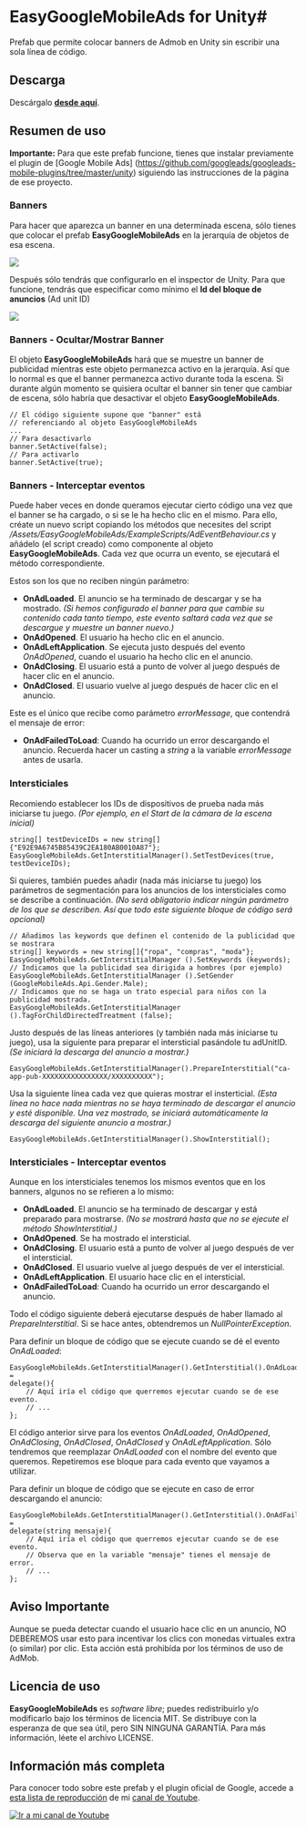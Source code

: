 # EasyGoogleMobileAds for Unity#

Prefab que permite colocar banners de Admob en Unity sin escribir una sola línea de código.

## Descarga ##

Descárgalo [**desde aquí**](https://github.com/jjjuande/EasyGoogleMobileAds/releases/download/v0.9.9/EasyGoogleMobileAds-0.9.9.unitypackage).

## Resumen de uso ##

**Importante:** Para que este prefab funcione, tienes que instalar previamente el plugin de [Google Mobile Ads] (https://github.com/googleads/googleads-mobile-plugins/tree/master/unity) siguiendo las instrucciones de la página de ese proyecto.

### Banners ###

Para hacer que aparezca un banner en una determinada escena, sólo tienes que colocar el prefab **EasyGoogleMobileAds** en la jerarquía de objetos de esa escena.

![](Images/Prefab.png)

Después sólo tendrás que configurarlo en el inspector de Unity. Para que funcione, tendrás que especificar como mínimo el **Id del bloque de anuncios** (Ad unit ID)

![](Images/Editor.png)

### Banners - Ocultar/Mostrar Banner ###

El objeto **EasyGoogleMobileAds** hará que se muestre un banner de publicidad mientras este objeto permanezca activo en la jerarquía. Así que lo normal es que el banner permanezca activo durante toda la escena. Si durante algún momento se quisiera ocultar el banner sin tener que cambiar de escena, sólo habría que desactivar el objeto **EasyGoogleMobileAds**.

    // El código siguiente supone que "banner" está 
    // referenciando al objeto EasyGoogleMobileAds
    ...
    // Para desactivarlo
    banner.SetActive(false);
    // Para activarlo
    banner.SetActive(true);
 
### Banners - Interceptar eventos ###

Puede haber veces en donde queramos ejecutar cierto código una vez que el banner se ha cargado, o si se le ha hecho clic en el mismo. Para ello, créate un nuevo script copiando los métodos que necesites del script _/Assets/EasyGoogleMobileAds/ExampleScripts/AdEventBehaviour.cs_ y añádelo (el script creado) como componente al objeto **EasyGoogleMobileAds**. Cada vez que ocurra un evento, se ejecutará el método correspondiente.

Estos son los que no reciben ningún parámetro:
* **OnAdLoaded**. El anuncio se ha terminado de descargar y se ha mostrado. _(Si hemos configurado el banner para que cambie su contenido cada tanto tiempo, este evento saltará cada vez que se descargue y muestre un banner nuevo.)_
* **OnAdOpened**. El usuario ha hecho clic en el anuncio.
* **OnAdLeftApplication**. Se ejecuta justo después del evento _OnAdOpened_, cuando el usuario ha hecho clic en el anuncio.
* **OnAdClosing**. El usuario está a punto de volver al juego después de hacer clic en el anuncio.
* **OnAdClosed**. El usuario vuelve al juego después de hacer clic en el anuncio.


Este es el único que recibe como parámetro *errorMessage*, que contendrá el mensaje de error:
* **OnAdFailedToLoad**: Cuando ha ocurrido un error descargando el anuncio. Recuerda hacer un casting a _string_ a la variable *errorMessage* antes de usarla.

### Intersticiales ###

Recomiendo establecer los IDs de dispositivos de prueba nada más iniciarse tu juego. 
_(Por ejemplo, en el Start de la cámara de la escena inicial)_

    string[] testDeviceIDs = new string[]{"E92E9A6745B85439C2EA180AB0010A87"};
    EasyGoogleMobileAds.GetInterstitialManager().SetTestDevices(true, testDeviceIDs);

Si quieres, también puedes añadir (nada más iniciarse tu juego) los parámetros de segmentación para los anuncios de los intersticiales como se describe a continuación. _(No será obligatorio indicar ningún parámetro de los que se describen. Así que todo este siguiente bloque de código será opcional)_

    // Añadimos las keywords que definen el contenido de la publicidad que se mostrara
    string[] keywords = new string[]{"ropa", "compras", "moda"};
    EasyGoogleMobileAds.GetInterstitialManager ().SetKeywords (keywords);
    // Indicamos que la publicidad sea dirigida a hombres (por ejemplo)
    EasyGoogleMobileAds.GetInterstitialManager ().SetGender (GoogleMobileAds.Api.Gender.Male);
    // Indicamos que no se haga un trato especial para niños con la publicidad mostrada.
    EasyGoogleMobileAds.GetInterstitialManager ().TagForChildDirectedTreatment (false);
    
Justo después de las líneas anteriores (y también nada más iniciarse tu juego), usa la siguiente para preparar el intersticial pasándole tu adUnitID. 
_(Se iniciará la descarga del anuncio a mostrar.)_

    EasyGoogleMobileAds.GetInterstitialManager().PrepareInterstitial("ca-app-pub-XXXXXXXXXXXXXXXX/XXXXXXXXXX");

Usa la siguiente línea cada vez que quieras mostrar el insterticial.
_(Esta línea no hace nada mientras no se haya terminado de descargar el anuncio y esté disponible. Una vez mostrado, se iniciará automáticamente la descarga del siguiente anuncio a mostrar.)_

    EasyGoogleMobileAds.GetInterstitialManager().ShowInterstitial();

### Intersticiales - Interceptar eventos ###

Aunque en los intersticiales tenemos los mismos eventos que en los banners, algunos no se refieren a lo mismo:
* **OnAdLoaded**. El anuncio se ha terminado de descargar y está preparado para mostrarse. _(No se mostrará hasta que no se ejecute el método ShowInterstitial.)_
* **OnAdOpened**. Se ha mostrado el intersticial.
* **OnAdClosing**. El usuario está a punto de volver al juego después de ver el intersticial.
* **OnAdClosed**. El usuario vuelve al juego después de ver el intersticial.
* **OnAdLeftApplication**. El  usuario hace clic en el intersticial.
* **OnAdFailedToLoad**: Cuando ha ocurrido un error descargando el anuncio.

Todo el código siguiente deberá ejecutarse después de haber llamado al _PrepareInterstitial_. Si se hace antes, obtendremos un _NullPointerException_.

Para definir un bloque de código que se ejecute cuando se dé el evento _OnAdLoaded_:

    EasyGoogleMobileAds.GetInterstitialManager().GetInterstitial().OnAdLoaded = 
    delegate(){
        // Aquí iría el código que querremos ejecutar cuando se de ese evento.
        // ...
    };

El código anterior sirve para los eventos _OnAdLoaded_, _OnAdOpened_, _OnAdClosing_, _OnAdClosed_, _OnAdClosed_ y  _OnAdLeftApplication_. Sólo tendremos que reemplazar _OnAdLoaded_ con el nombre del evento que queremos. Repetiremos ese bloque para cada evento que vayamos a utilizar.

Para definir un bloque de código que se ejecute en caso de error descargando el anuncio: 

    EasyGoogleMobileAds.GetInterstitialManager().GetInterstitial().OnAdFailedToLoad = 
    delegate(string mensaje){
        // Aquí iría el código que querremos ejecutar cuando se de ese evento.
        // Observa que en la variable "mensaje" tienes el mensaje de error.
        // ...
    };

## Aviso Importante ##

Aunque se pueda detectar cuando el usuario hace clic en un anuncio, NO DEBEREMOS usar esto para incentivar los clics con monedas virtuales extra (o similar) por clic. Esta acción está prohibída por los términos de uso de AdMob.

## Licencia de uso ##

**EasyGoogleMobileAds** es *software libre*; puedes redistribuirlo y/o modificarlo bajo los términos de licencia MIT. Se distribuye con la esperanza de que sea útil, pero SIN NINGUNA GARANTÍA. Para más información, léete el archivo LICENSE.

## Información más completa ##

Para conocer todo sobre este prefab y el plugin oficial de Google, accede a [esta lista de reproducción](https://www.youtube.com/playlist?list=PLREdURb87ks2uIXmTOAVvnOz0JV2-ZwHH) de mi [canal de Youtube](https://www.youtube.com/juande).

[![Ir a mi canal de Youtube](Images/CanalYoutube.png)](https://www.youtube.com/playlist?list=PLREdURb87ks2uIXmTOAVvnOz0JV2-ZwHH)
